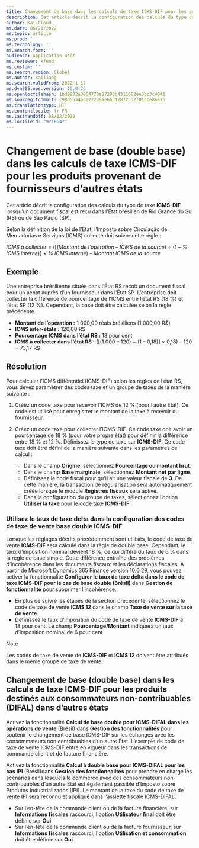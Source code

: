 ```yaml
---
title: Changement de base dans les calculs de taxe ICMS-DIF pour les produits provenant de fournisseurs d’autres états
description: Cet article décrit la configuration des calculs du type de taxe ICMS-DIF lorsqu’un document fiscal est reçu dans l’État brésilien de Rio Grande do Sul (RS) ou de São Paulo (SP).
author: Kai-Cloud
ms.date: 06/21/2022
ms.topic: article
ms.prod: ''
ms.technology: ''
ms.search.form: ''
audience: Application user
ms.reviewer: kfend
ms.custom: ''
ms.search.region: Global
ms.author: kailiang
ms.search.validFrom: 2022-1-17
ms.dyn365.ops.version: 10.0.26
ms.openlocfilehash: 1bd9982a3804778a27203b4311682ee8bc3c4841
ms.sourcegitcommit: c98d55a4a6e27239ae6b317872332f01cbe8b875
ms.translationtype: HT
ms.contentlocale: fr-FR
ms.lasthandoff: 08/02/2022
ms.locfileid: "9218647"
---
```

# <a name="basis-change-dual-base-in-icms-dif-tax-calculations-for-products-from-suppliers-in-other-states"></a>Changement de base (double base) dans les calculs de taxe ICMS-DIF pour les produits provenant de fournisseurs d’autres états

Cet article décrit la configuration des calculs du type de taxe **ICMS-DIF** lorsqu’un document fiscal est reçu dans l’État brésilien de Rio Grande do Sul (RS) ou de São Paulo (SP).

Selon la définition de la loi de l’État, l’Imposto sobre Circulação de Mercadorias e Serviços (ICMS) collecté doit suivre cette règle :

*ICMS à collecter* = ([(*Montant de l’opération* – *ICMS de la source*) ÷ (1 – *% ICMS interne*)] × *% ICMS interne*) – *Montant ICMS de la source*

## <a name="example"></a>Exemple

Une entreprise brésilienne située dans l’État RS reçoit un document fiscal pour un achat auprès d’un fournisseur dans l’État SP. L’entreprise doit collecter la différence de pourcentage de l’ICMS entre l’état RS (18 %) et l’état SP (12 %). Cependant, la base doit être calculée selon la règle précédente.

- **Montant de l’opération :** 1 000,00 réals brésiliens (1 000,00 R$)
- **ICMS inter-états :** 120,00 R$
- **Pourcentage ICMS dans l’état RS :** 18 pour cent
- **ICMS à collecter dans l’état RS :** (\[(1 000 – 120) ÷ (1 – 0,18)\] × 0,18) – 120 = 73,17 R$ 

## <a name="resolution"></a>Résolution

Pour calculer l’ICMS différentiel (ICMS-DIF) selon les règles de l’état RS, vous devez paramétrer des codes taxe et un groupe de taxes de la manière suivante :

1. Créez un code taxe pour recevoir l’ICMS de 12 % (pour l’autre État). Ce code est utilisé pour enregistrer le montant de la taxe à recevoir du fournisseur.
2. Créez un code taxe pour collecter l’ICMS-DIF. Ce code taxe doit avoir un pourcentage de 18 % (pour votre propre état) pour définir la différence entre 18 % et 12 %. Définissez le type de taxe sur **ICMS-DIF**. Ce code taxe doit être défini de la manière suivante dans les paramètres de calcul :

    - Dans le champ **Origine**, sélectionnez **Pourcentage ou montant brut**.
    - Dans le champ **Base marginale**, sélectionnez **Montant net par ligne**.
    - Définissez le code fiscal pour qu’il ait une valeur fiscale de **3**. De cette manière, la transaction de régularisation sera automatiquement créée lorsque le module **Registres fiscaux** sera activé.
    - Dans la configuration du groupe de taxes, sélectionnez l’option **Utiliser la taxe** pour le code taxe **ICMS-DIF**.

### <a name="use-the-delta-tax-rate-in-the-configuration-of-dual-base-icms-dif-sales-tax-codes"></a>Utilisez le taux de taxe delta dans la configuration des codes de taxe de vente base double ICMS-DIF

Lorsque les réglages décrits précédemment sont utilisés, le code de taxe de vente **ICMS-DIF** sera calculé dans la règle de double base. Cependant, le taux d’imposition nominal devient 18 %, ce qui diffère du taux de 6 % dans la règle de base simple. Cette différence entraîne des problèmes d’incohérence dans les documents fiscaux et les déclarations fiscales. À partir de Microsoft Dynamics 365 Finance version 10.0.29, vous pouvez activer la fonctionnalité **Configurer le taux de taxe delta dans le code de taxe ICMS-DIF pour le cas de base double (Brésil)** dans **Gestion de fonctionnalité** pour supprimer l’incohérence.

- En plus de suivre les étapes de la section précédente, sélectionnez le code de taxe de vente **ICMS 12** dans le champ **Taxe de vente sur la taxe de vente**.
- Définissez le taux d’imposition du code de taxe de vente **ICMS-DIF** à 18 pour cent. Le champ **Pourcentage/Montant** indiquera un taux d’imposition nominal de 6 pour cent.

> [!NOTE]
> Les codes de taxe de vente de **ICMS-DIF** et **ICMS 12** doivent être attribués dans le même groupe de taxe de vente.

## <a name="basis-change-dual-base-in-icms-dif-tax-calculations-for-products-to-non-taxpayer-consumers-difal-in-other-states"></a>Changement de base (double base) dans les calculs de taxe ICMS-DIF pour les produits destinés aux consommateurs non-contribuables (DIFAL) dans d’autres états

Activez la fonctionnalité **Calcul de base double pour ICMS-DIFAL dans les opérations de vente** (Brésil) dans **Gestion des fonctionnalités** pour soutenir le changement de base ICMS-DIF sur les échanges avec les consommateurs non contribuables d’un autre État. L’exemple de code de taxe de vente ICMS-DIF entre en vigueur dans les transactions de commande client et de facture financière.

Activez la fonctionnalité **Calcul à double base pour ICMS-DIFAL pour les cas IPI** (Brésil)dans **Gestion des fonctionnalités** pour prendre en charge les scénarios dans lesquels le commerce avec des consommateurs non-contribuables d’un autre État est également passible d’Imposto sobre Produtos Industrializados (IPI). Le montant de la taxe du code de taxe de vente IPI sera reconnu et appliqué dans l’assiette fiscale ICMS-DIFAL.

- Sur l’en-tête de la commande client ou de la facture financière, sur **Informations fiscales** raccourci, l'option **Utilisateur final** doit être définie sur **Oui**.
- Sur l’en-tête de la commande client ou de la facture fournisseur, sur **Informations fiscales** raccourci, l'option **Utilisation et consommation** doit être définie sur **Oui**.
